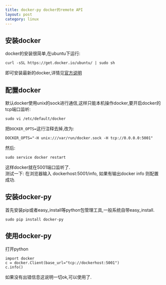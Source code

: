 ```yaml
--- 
title: docker-py docker的remote API
layout: post
category: linux
---
```


## 安装docker
docker的安装很简单,在ubuntu下运行:

    curl -sSL https://get.docker.io/ubuntu/ | sudo sh 
即可安装最新的docker,详情见[官方说明][1]

[1]:https://docs.docker.com/installation/ubuntulinux/ "docker install on ubuntu"

## 配置docker
默认docker使用unix的sock进行通信,这样只能本机操作docker,要开启docker的tcp端口监听:

    sudo vi /etc/default/docker
把`DOCKER_OPTS=`这行注释去掉,改为:

    DOCKER_OPTS="-H unix:///var/run/docker.sock -H tcp://0.0.0.0:5001"
然后:

    sudo service docker restart
这样docker就在5001端口监听了.  
测试一下: 在浏览器输入 dockerhost:5001/info, 如果有输出docker info 则配置成功.

## 安装docker-py
首先安装pip或者easy_install等python包管理工具,一般系统自带easy_install.

    sudo pip install docker-py
## 使用docker-py
打开python

    import docker
    c = docker.Client(base_url="tcp://dockerhost:5001")
    c.info()
如果没有出错信息这说明一切ok,可以使用了.

## 
    